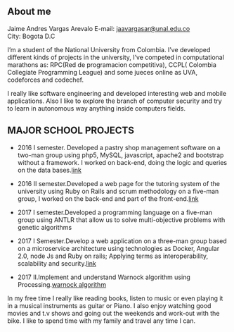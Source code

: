 ## About me

Jaime Andres Vargas Arevalo
E-mail: jaavargasar@unal.edu.co  
City: Bogota D.C

I’m a student of the National University from Colombia. I’ve developed different kinds of projects in the university, I’ve competed in computational marathons as: RPC(Red de programacion competitiva), CCPL( Colombia Collegiate Programming League) and some jueces online as UVA, codeforces and codechef.

I really like software engineering and developed interesting web and mobile applications. Also I like to explore the branch of computer security and try to learn in autonomous way anything inside computers fields.


## MAJOR SCHOOL PROJECTS

- 2016 I semester. Developed a pastry shop management software on a two-man group using php5, MySQL, javascript, apache2 and bootstrap without a framework. I worked on back-end, doing the logic and queries on the data bases.[link](https://github.com/jaavargasar/webpage-php-apache-2-MySQL-bootstrap)

- 2016 II semester.Developed a web page for the tutoring system of the university using Ruby on Rails and scrum methodology on a five-man group, I worked on the back-end and part of the front-end.[link](https://github.com/tutosunal-IS2/tutos)

- 2017 I semester.Developed a programming language on a  five-man group using ANTLR that allow us to solve multi-objective problems with genetic  algorithms

- 2017 I Semester.Develop a web application  on a three-man group based on a microservice architecture using technologies as Docker, Angular 2.0, node Js and Ruby on rails; Applying terms as interoperability, scalability and security.[link](https://github.com/UNArqui17i-C)

- 2017 II.Implement and understand Warnock algorithm using Processing.[warnock algorithm](https://jaavargasar.github.io/workshop)


In my free time I really like reading books, listen to music or even playing it in a musical instruments as guitar or Piano. I also enjoy watching good movies and t.v shows and going out the weekends and work-out with the bike. I like to spend time with my family and travel any time I can.
